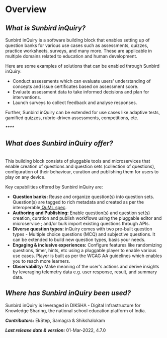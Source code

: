 # Overview

## _**What is Sunbird inQuiry?**_

Sunbird inQuiry is a software building block that enables setting up of question banks for various use cases such as assessments, quizzes, practice worksheets, surveys, and many more. These are applicable in multiple domains related to education and human development.&#x20;

Here are some examples of solutions that can be enabled through Sunbird inQuiry:

* Conduct assessments which can evaluate users’ understanding of concepts and issue certificates based on assessment score.&#x20;
* Evaluate assessment data to take informed decisions and plan for interventions.&#x20;
* Launch surveys to collect feedback and analyse responses. <mark style="color:green;"></mark>&#x20;

Further, Sunbird inQuiry can be extended for use cases like adaptive tests, gamified quizzes, rubric-driven assessments, competitions, etc.

_****_

## _**What does Sunbird inQuiry offer?**_

\
This building block consists of pluggable tools and microservices that enable creation of questions and question sets (collection of questions), configuration of their behaviour, curation and publishing them for users to play on any device.&#x20;

Key capabilities offered by Sunbird inQuiry are:&#x20;

* **Question banks:** Reuse and organize question(s) into question sets. Question(s) are tagged to rich metadata and created as per the interoperable[ QuML spec](https://quml.sunbird.org/).
* **Authoring and Publishing:** Enable question(s) and question set(s) creation, curation and publish workflows using the pluggable editor and microservice ; and/or bulk import existing questions through APIs.
* **Diverse question types:** inQuiry comes with two pre-built question types - Multiple choice questions (MCQ) and subjective questions. It can be extended to build new question types, basis your needs.
* **Engaging & inclusive experiences:** Configure features like randomizing questions, timer, hints, etc using a pluggable player to enable various use cases. Player is built as per the WCAG AA guidelines which enables you to reach more learners.&#x20;
* **Observability:** Make meaning of the user's actions and derive insights by leveraging telemetry data e.g. user response, result, and summary data. &#x20;

## _**Where has Sunbird inQuiry been used?**_&#x20;



Sunbird inQuiry is leveraged in DIKSHA - Digital Infrastructure for Knowledge Sharing, the national school education platform of India. &#x20;

_**Contributors:**_ EkStep, Samagra & Shikshalokam

_**Last release date & version:**_ 01-Mar-2022, 4.7.0

## &#x20;<a href="#last-release-date" id="last-release-date"></a>
